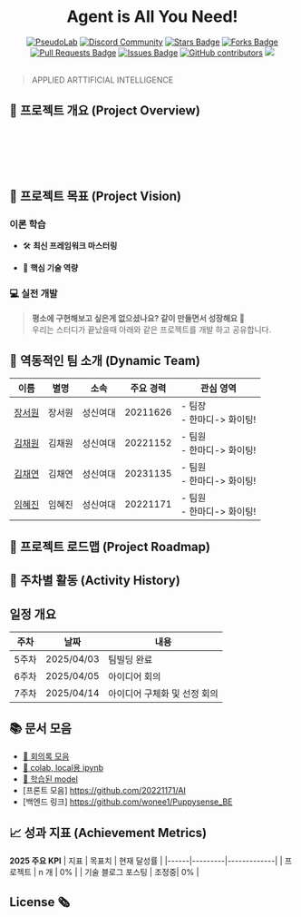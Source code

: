 
<h1 align="center">Agent is All You Need!</h1>

<div align="center">
<a href="https://pseudo-lab.com"><img src="https://img.shields.io/badge/PseudoLab-S10-3776AB" alt="PseudoLab"/></a>
<a href="https://discord.gg/EPurkHVtp2"><img src="https://img.shields.io/badge/Discord-BF40BF" alt="Discord Community"/></a>
<a href="https://github.com/Pseudo-Lab/10th-template/stargazers"><img src="https://img.shields.io/github/stars/Pseudo-Lab/10th-template" alt="Stars Badge"/></a>
<a href="https://github.com/Pseudo-Lab/10th-template/network/members"><img src="https://img.shields.io/github/forks/Pseudo-Lab/10th-template" alt="Forks Badge"/></a>
<a href="https://github.com/Pseudo-Lab/10th-template/pulls"><img src="https://img.shields.io/github/issues-pr/Pseudo-Lab/10th-template" alt="Pull Requests Badge"/></a>
<a href="https://github.com/Pseudo-Lab/10th-template/issues"><img src="https://img.shields.io/github/issues/Pseudo-Lab/10th-template" alt="Issues Badge"/></a>
<a href="https://github.com/Pseudo-Lab/10th-template/graphs/contributors"><img alt="GitHub contributors" src="https://img.shields.io/github/contributors/Pseudo-Lab/10th-template?color=2b9348"></a>
<a href="https://hits.seeyoufarm.com"><img src="https://hits.seeyoufarm.com/api/count/incr/badge.svg?url=https%3A%2F%2Fgithub.com%2Fpseudo-lab%2F10th-template&count_bg=%2379C83D&title_bg=%23555555&icon=&icon_color=%23E7E7E7&title=hits&edge_flat=false"/></a>
</div>
<br>

> APPLIED ARTTIFICIAL INTELLIGENCE



## 🌟 프로젝트 개요 (Project Overview)
<p align="center">
</p>

<br>  
<br>  
<h3 align="center">
  <p></p>
</h3>
<br>  


## 🎯 프로젝트 목표 (Project Vision)

### 이론 학습
- 🛠️ **최신 프레임워크 마스터링**

- 🎯 **핵심 기술 역량**


### 💻 실전 개발

> **평소에 구현해보고 싶은게 없으셨나요? 같이 만들면서 성장해요 🌱**  
> 우리는 스터디가 끝났을때 아래와 같은 프로젝트를 개발 하고 공유합니다.

## 🧑 역동적인 팀 소개 (Dynamic Team)
| 이름 | 별명 | 소속 | 주요 경력 | 관심 영역 |
|--------|------|------|------------|----------|
| [장서원](https://github.com/oculo0204) | 장서원 | 성신여대 | 20211626 | - 팀장<br>- 한마디-> 화이팅! |
| [김채원]() | 김채원 | 성신여대 | 20221152 | - 팀원<br>- 한마디-> 화이팅! |
| [김채연]() | 김채연 | 성신여대 | 20231135 | - 팀원<br>- 한마디-> 화이팅! |
| [임혜진]() | 임혜진 | 성신여대 | 20221171 | - 팀원<br>- 한마디-> 화이팅! |

## 🚀 프로젝트 로드맵 (Project Roadmap)

## 📅 주차별 활동 (Activity History)

## 일정 개요
| 주차   | 날짜         | 내용                                         |
|--------|------------|--------------------------------------------|
| 5주차  | 2025/04/03 | 팀빌딩 완료                                 |
| 6주차  | 2025/04/05 | 아이디어 회의                               |
| 7주차  | 2025/04/14 | 아이디어 구체화 및 선정 회의                               |

## 📚 문서 모음

- [📝 회의록 모음](./docs/meeting-notes/)
- [🚀 colab, local용 ipynb](./ipynb/)
- [🚀 학습된 model](./models/)
- [프론트 모음] https://github.com/20221171/AI
- [백엔드 링크] https://github.com/wonee1/Puppysense_BE

## 📈 성과 지표 (Achievement Metrics)
**2025 주요 KPI**
| 지표 | 목표치 | 현재 달성률 |
|------|---------|-------------|
| 프로젝트 | n 개 | 0% |
| 기술 블로그 포스팅 | 조정중| 0% |



## License 🗞

